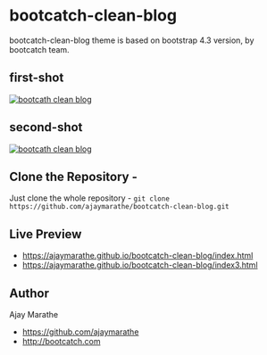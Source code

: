 # bootcatch-clean-blog
bootcatch-clean-blog theme is based on bootstrap 4.3 version, by bootcatch team.

## first-shot
[![bootcath clean blog](http://preview.bootcatch.com/bootcatch-clean-blog/img/bootcatch-clean-blog.png)](https://ajaymarathe.github.io/bootcatch-clean-blog/index.html)

## second-shot
[![bootcath clean blog](http://preview.bootcatch.com/bootcatch-clean-blog/img/blog-post.png)](https://ajaymarathe.github.io/bootcatch-clean-blog/index.html)


## Clone the Repository -

Just clone the whole repository - `git clone https://github.com/ajaymarathe/bootcatch-clean-blog.git`

## Live Preview 

+ https://ajaymarathe.github.io/bootcatch-clean-blog/index.html
+ https://ajaymarathe.github.io/bootcatch-clean-blog/index3.html

## Author

Ajay Marathe

+ https://github.com/ajaymarathe
+ http://bootcatch.com
